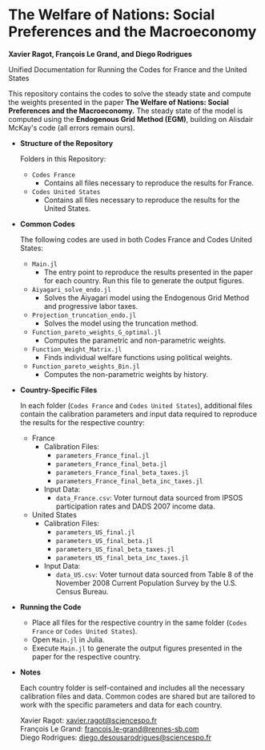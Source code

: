 # The Welfare of Nations: Social Preferences and the Macroeconomy
**Xavier Ragot, François Le Grand, and Diego Rodrigues**

Unified Documentation for Running the Codes for France and the United States

This repository contains the codes to solve the steady state and compute the weights presented in the paper **The Welfare of Nations: Social Preferences and the Macroeconomy.** The steady state of the model is computed using the **Endogenous Grid Method (EGM)**, building on Alisdair McKay's code (all errors remain ours).

- **Structure of the Repository**
  
  Folders in this Repository:
  
	- `Codes France`
		- Contains all files necessary to reproduce the results for France.
  	- `Codes United States`
  		- Contains all files necessary to reproduce the results for the United States.
  	   
- **Common Codes**
  
	The following codes are used in both Codes France and Codes United States:
	- `Main.jl`
		- The entry point to reproduce the results presented in the paper for each country. Run this file to generate the output figures. 
	- `Aiyagari_solve_endo.jl`
		- Solves the Aiyagari model using the Endogenous Grid Method and progressive labor taxes. 
	- `Projection_truncation_endo.jl`
		- Solves the model using the truncation method. 
	- `Function_pareto_weights_G_optimal.jl`
		- Computes the parametric and non-parametric weights. 
	- `Function_Weight_Matrix.jl`
		- Finds individual welfare functions using political weights. 
	- `Function_pareto_weights_Bin.jl`
		- Computes the non-parametric weights by history. 
  
- **Country-Specific Files**
  
	In each folder (`Codes France` and `Codes United States`), additional files contain the calibration parameters and input data required to reproduce the results for the respective country:

	- France
		- Calibration Files:
			- `parameters_France_final.jl` 
			- `parameters_France_final_beta.jl` 
			- `parameters_France_final_beta_taxes.jl` 
			- `parameters_France_final_beta_inc_taxes.jl` 
	 	- Input Data:
			- `data_France.csv`: Voter turnout data sourced from IPSOS participation rates and DADS 2007 income data. 
  	 - United States
		- Calibration Files:
			- `parameters_US_final.jl` 
			- `parameters_US_final_beta.jl`
			- `parameters_US_final_beta_taxes.jl`
			- `parameters_US_final_beta_inc_taxes.jl`
		- Input Data:
			- `data_US.csv`: Voter turnout data sourced from Table 8 of the November 2008 Current Population Survey by the U.S. Census Bureau. 
   
- **Running the Code**
	- Place all files for the respective country in the same folder (`Codes France` or `Codes United States`). 
	- Open `Main.jl` in Julia. 
	- Execute `Main.jl` to generate the output figures presented in the paper for the respective country.

 
- **Notes**
  
	Each country folder is self-contained and includes all the necessary calibration files and data. Common codes are shared but are tailored to work with the specific parameters and data for each country. 

	Xavier Ragot: xavier.ragot@sciencespo.fr\
	François Le Grand: francois.le-grand@rennes-sb.com\
	Diego Rodrigues: diego.desousarodrigues@sciencespo.fr
